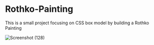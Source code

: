 # Rothko-Painting
This is a small project focusing on CSS box model by building a Rothko Painting

![Screenshot (128)](https://user-images.githubusercontent.com/125815967/221985898-462712a6-a9b3-43f7-bdf7-0f7dfcbb0b33.png)

